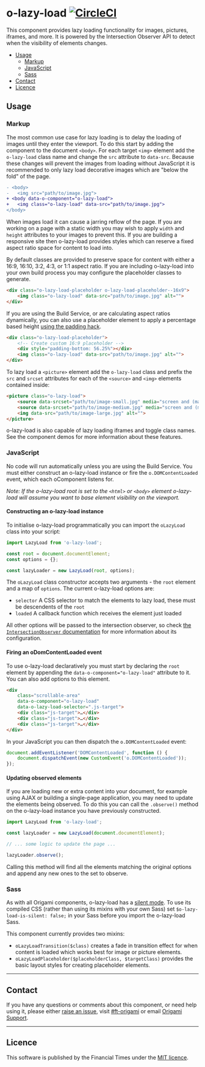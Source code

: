 o-lazy-load [![CircleCI](https://circleci.com/gh/Financial-Times/o-lazy-load/tree/master.svg?style=svg)](https://circleci.com/gh/Financial-Times/o-lazy-load/tree/master)
=================

This component provides lazy loading functionality for images, pictures, iframes, and more. It is powered by the Intersection Observer API to detect when the visibility of elements changes.

- [Usage](#usage)
	- [Markup](#markup)
	- [JavaScript](#javascript)
	- [Sass](#sass)
- [Contact](#contact)
- [Licence](#licence)

## Usage

### Markup

The most common use case for lazy loading is to delay the loading of images until they enter the viewport. To do this start by adding the component to the document `<body>`. For each target `<img>` element add the `o-lazy-load` class name and change the `src` attribute to `data-src`. Because these changes will prevent the images from loading without JavaScript it is recommended to only lazy load decorative images which are "below the fold" of the page.

```diff
- <body>
-   <img src="path/to/image.jpg">
+ <body data-o-component="o-lazy-load">
+   <img class="o-lazy-load" data-src="path/to/image.jpg">
</body>
```

When images load it can cause a jarring reflow of the page. If you are working on a page with a static width you may wish to apply `width` and `height` attributes to your images to prevent this. If you are building a responsive site then o-lazy-load provides styles which can reserve a fixed aspect ratio space for content to load into.

By default classes are provided to preserve space for content with either a 16:9, 16:10, 3:2, 4:3, or 1:1 aspect ratio. If you are including o-lazy-load into your own build process you may configure the placeholder classes to generate.

```html
<div class="o-lazy-load-placeholder o-lazy-load-placeholder--16x9">
	<img class="o-lazy-load" data-src="path/to/image.jpg" alt="">
</div>
```

If you are using the Build Service, or are calculating aspect ratios dynamically, you can also use a placeholder element to apply a percentage based height [using the padding hack](https://css-tricks.com/aspect-ratio-boxes/).

```html
<div class="o-lazy-load-placeholder">
	<!-- Create custom 16:9 placeholder -->
	<div style="padding-bottom: 56.25%"></div>
	<img class="o-lazy-load" data-src="path/to/image.jpg" alt="">
</div>
```

To lazy load a `<picture>` element add the `o-lazy-load` class and prefix the `src` and `srcset` attributes for each of the `<source>` and `<img>` elements contained inside:

```html
<picture class="o-lazy-load">
	<source data-srcset="path/to/image-small.jpg" media="screen and (max-width: 480px)">
	<source data-srcset="path/to/image-medium.jpg" media="screen and (max-width: 800px)">
	<img data-src="path/to/image-large.jpg" alt="">
</picture>
```

o-lazy-load is also capable of lazy loading iframes and toggle class names. See the component demos for more information about these features.

### JavaScript

No code will run automatically unless you are using the Build Service.
You must either construct an o-lazy-load instance or fire the `o.DOMContentLoaded` event, which each oComponent listens for.

_Note: If the o-lazy-load root is set to the `<html>` or `<body>` element o-lazy-load will assume you want to base element visibility on the viewport._

#### Constructing an o-lazy-load instance

To initialise o-lazy-load programmatically you can import the `oLazyLoad` class into your script:

```js
import LazyLoad from 'o-lazy-load';

const root = document.documentElement;
const options = {};

const lazyLoader = new LazyLoad(root, options);
```

The `oLazyLoad` class constructor accepts two arguments - the `root` element and a map of `options`. The current o-lazy-load options are:

- `selector` A CSS selector to match the elements to lazy load, these must be descendents of the `root`
- `loaded` A callback function which receives the element just loaded

All other options will be passed to the intersection observer, so check [the `IntersectionObserver` documentation](https://developer.mozilla.org/en-US/docs/Web/API/IntersectionObserver) for more information about its configuration.

#### Firing an oDomContentLoaded event

To use o-lazy-load declaratively you must start by declaring the `root` element by appending the `data-o-component="o-lazy-load"` attribute to it. You can also add options to this element.

```html
<div
	class="scrollable-area"
	data-o-component="o-lazy-load"
	data-o-lazy-load-selector=".js-target">
	<div class="js-target">…</div>
	<div class="js-target">…</div>
	<div class="js-target">…</div>
</div>
```

In your JavaScript you can then dispatch the `o.DOMContentLoaded` event:

```js
document.addEventListener('DOMContentLoaded', function () {
	document.dispatchEvent(new CustomEvent('o.DOMContentLoaded'));
});
```

#### Updating observed elements

If you are loading new or extra content into your document, for example using AJAX or building a single-page application, you may need to update the elements being observed. To do this you can call the `.observe()` method on the o-lazy-load instance you have previously constructed.

```js
import LazyLoad from 'o-lazy-load';

const lazyLoader = new LazyLoad(document.documentElement);

// ... some logic to update the page ...

lazyLoader.observe();
```

Calling this method will find all the elements matching the original options and append any new ones to the set to observe.

### Sass

As with all Origami components, o-lazy-load has a [silent mode](http://origami.ft.com/docs/syntax/scss/#silent-styles). To use its compiled CSS (rather than using its mixins with your own Sass) set `$o-lazy-load-is-silent: false;` in your Sass before you import the o-lazy-load Sass.

This component currently provides two mixins:

- `oLazyLoadTransition($class)` creates a fade in transition effect for when content is loaded which works best for image or picture elements.
- `oLazyLoadPlaceholder($placeholderClass, $targetClass)` provides the basic layout styles for creating placeholder elements.

---

## Contact

If you have any questions or comments about this component, or need help using it, please either [raise an issue](https://github.com/Financial-Times/o-lazy-load/issues), visit [#ft-origami](https://financialtimes.slack.com/messages/ft-origami/) or email [Origami Support](mailto:origami-support@ft.com).

----

## Licence

This software is published by the Financial Times under the [MIT licence](http://opensource.org/licenses/MIT).
